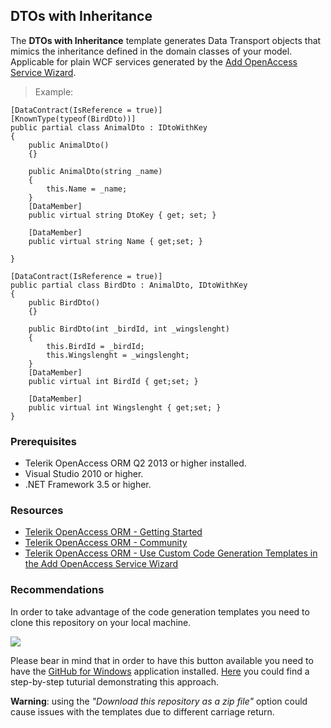 ## DTOs with Inheritance ##

The **DTOs with Inheritance** template generates Data Transport objects that mimics the inheritance defined in the domain classes of your model. Applicable for plain WCF services generated by the <a href="http://documentation.telerik.com/openaccess-orm/feature-reference/tools/add-openaccess-service-wizard/feature-ref-tools-add-service-wizard-overview" target="_blank">Add OpenAccess Service Wizard</a>.

> Example:

    [DataContract(IsReference = true)]
	[KnownType(typeof(BirdDto))]
	public partial class AnimalDto : IDtoWithKey
	{
		public AnimalDto()
		{}
		
		public AnimalDto(string _name)
		{
			this.Name = _name;
		}
		[DataMember]
		public virtual string DtoKey { get; set; }
	
		[DataMember]
		public virtual string Name { get;set; }
	
	}
	
	[DataContract(IsReference = true)]
	public partial class BirdDto : AnimalDto, IDtoWithKey
	{
		public BirdDto()
		{}
		
		public BirdDto(int _birdId, int _wingslenght)
		{
			this.BirdId = _birdId;
			this.Wingslenght = _wingslenght;
		}
		[DataMember]
		public virtual int BirdId { get;set; }
	
		[DataMember]
		public virtual int Wingslenght { get;set; }
	}


### Prerequisites ###

- Telerik OpenAccess ORM Q2 2013 or higher installed.
- Visual Studio 2010 or higher.
- .NET Framework 3.5 or higher.

### Resources ###
- <a href="http://www.telerik.com/products/orm/getting-started.aspx" target="_blank">Telerik OpenAccess ORM - Getting Started</a>
- <a href="http://www.telerik.com/community/forums/orm.aspx" target="_blank">Telerik OpenAccess ORM - Community</a>
- <a href="http://documentation.telerik.com/openaccess-orm/documentation/developers-guide/using-web-services/developer-guide-wcfservices-customize-code-generation" target="_blank">Telerik OpenAccess ORM - Use Custom Code Generation Templates in the Add OpenAccess Service Wizard</a>

### Recommendations ###

In order to take advantage of the code generation templates you need to clone this repository on your local machine.

![](https://s3.amazonaws.com/github-images/blog/2012/gh4w/clone-in-windows-button.png)

Please bear in mind that in order to have this button available you need to have the <a href="http://windows.github.com" target="_blank">GitHub for Windows</a> application installed. <a href="https://github.com/blog/1127-github-for-windows" target="_blank">Here</a> you could find a step-by-step tuturial demonstrating this approach.

**Warning**: using the *"Download this repository as a zip file"* option could cause issues with the templates due to different carriage return.